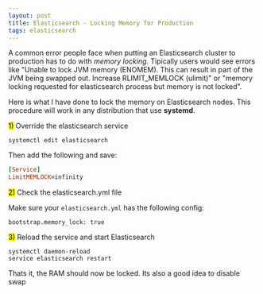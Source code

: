 ```yaml
---
layout: post
title: Elasticsearch - Locking Memory for Production 
tags: elasticsearch
---
```


A common error people face when putting an Elasticsearch cluster to production has to do with *memory locking*. Tipically users would see errors like "Unable to lock JVM memory (ENOMEM). This can result in part of the JVM being swapped out. Increase RLIMIT_MEMLOCK (ulimit)" or "memory locking requested for elasticsearch process but memory is not locked".

Here is what I have done to lock the memory on Elasticsearch nodes. This procedure will work in any distribution that use **systemd**.
 
<mark>1)</mark> Override the elasticsearch service 
 
```
systemctl edit elasticsearch
```

Then add the following and save:
```ruby
[Service]
LimitMEMLOCK=infinity
```


<mark>2)</mark> Check the elasticsearch.yml file

Make sure your `elasticsearch.yml` has the following config:
```
bootstrap.memory_lock: true
```


<mark>3)</mark> Reload the service and start Elasticsearch


```
systemctl daemon-reload
service elasticsearch restart
```

Thats it, the RAM should now be locked. Its also a good idea to disable swap



